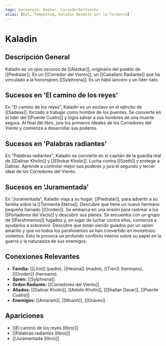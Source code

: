 ```yaml
---
tags: personaje, Roshar, CorredorDelViento
alias: [Kal, Tempestad, Kaladin Bendito por la Tormenta]
---
```


# Kaladin

## Descripción General
Kaladin es un ojos oscuros de [[Alezkar]], originario del pueblo de [[Piedralar]]. Es un [[Corredor del Viento]], un [[Caballero Radiante]] que ha vinculado a la honorspren [[Sylphrena]]. Es un hábil lancero y un líder nato.

## Sucesos en 'El camino de los reyes'
En "El camino de los reyes", Kaladin es un esclavo en el ejército de [[Sadeas]], forzado a trabajar como hombre de los puentes. Se convierte en el líder del [[Puente Cuatro]] y logra salvar a sus hombres de una muerte segura. Al final del libro, jura los primeros ideales de los Corredores del Viento y comienza a desarrollar sus poderes.

## Sucesos en 'Palabras radiantes'
En "Palabras radiantes", Kaladin se convierte en el capitán de la guardia real de [[Dalinar Kholin]] y [[Elhokar Kholin]]. Lucha contra [[Szeth]] y protege a Dalinar. Aprende a controlar mejor sus poderes y jura el segundo y tercer ideal de los Corredores del Viento.

## Sucesos en 'Juramentada'
En "Juramentada", Kaladin viaja a su hogar, [[Piedralar]], para advertir a su familia sobre la [[Tormenta Eterna]]. Descubre que tiene un nuevo hermano pequeño llamado [[Oroden]]. Se embarca en una misión para rastrear a los [[Portadores del Vacío]] y descubrir sus planes. Se encuentra con un grupo de [[Parshmenios]] fugados y, en lugar de luchar contra ellos, comienza a ayudarlos a sobrevivir. Descubre que están siendo guiados por un spren amarillo y que no todos los parshmenios se han convertido en monstruos violentos. Esto le provoca un profundo conflicto interno sobre su papel en la guerra y la naturaleza de sus enemigos.

## Conexiones Relevantes
* **Familia:** [[Lirin]] (padre), [[Hesina]] (madre), [[Tien]] (hermano), [[Oroden]] (hermano).
* **Spren:** [[Sylphrena]]
* **Orden Radiante:** [[Corredores del Viento]]
* **Aliados:** [[Dalinar Kholin]], [[Adolin Kholin]], [[Shallan Davar]], [[Puente Cuatro]]
* **Enemigos:** [[Amaram]], [[Moash]], [[Graves]]

## Apariciones
* [[El camino de los reyes (libro)]]
* [[Palabras radiantes (libro)]]
* [[Juramentada (libro)]]
